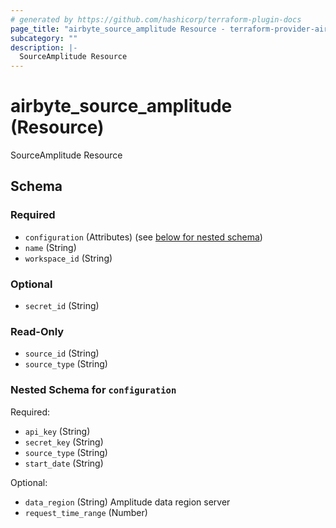 ```yaml
---
# generated by https://github.com/hashicorp/terraform-plugin-docs
page_title: "airbyte_source_amplitude Resource - terraform-provider-airbyte-new"
subcategory: ""
description: |-
  SourceAmplitude Resource
---
```


# airbyte_source_amplitude (Resource)

SourceAmplitude Resource



<!-- schema generated by tfplugindocs -->
## Schema

### Required

- `configuration` (Attributes) (see [below for nested schema](#nestedatt--configuration))
- `name` (String)
- `workspace_id` (String)

### Optional

- `secret_id` (String)

### Read-Only

- `source_id` (String)
- `source_type` (String)

<a id="nestedatt--configuration"></a>
### Nested Schema for `configuration`

Required:

- `api_key` (String)
- `secret_key` (String)
- `source_type` (String)
- `start_date` (String)

Optional:

- `data_region` (String) Amplitude data region server
- `request_time_range` (Number)


